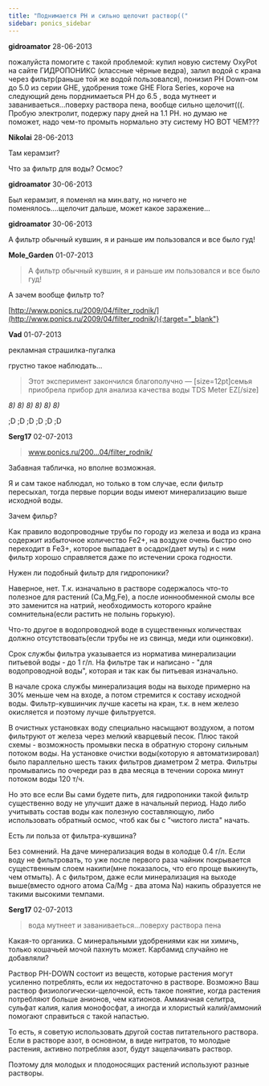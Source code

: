 ```yaml
---
title: "Поднимается PH и сильно щелочит раствор(("
sidebar: ponics_sidebar
---
```


**gidroamator** 28-06-2013

пожалуйста помогите с такой проблемой: купил новую систему OxyPot на сайте ГИДРОПОНИКС (классные чёрные ведра), залил водой с крана через фильтр(раньше той же водой пользовался), понизил PH Down-ом до 5.0 из серии GHE, удобрения тоже GHE Flora Series, короче на следующий день порднимаеться PH до 6.5 , вода мутнеет и заваниваеться...поверху раствора пена, вообще сильно щелочит(((. Пробую электролит, подержу пару дней на 1.1 PH. но думаю не поможет, надо чем-то промыть нормально эту систему НО ВОТ ЧЕМ???


**Nikolai** 28-06-2013

Там керамзит? 

Что за фильтр для воды? Осмос?


**gidroamator** 30-06-2013

Был керамзит, я поменял на мин.вату, но ничего не поменялось....щелочит дальше, может какое заражение...


**gidroamator** 30-06-2013

А фильтр обычный кувшин, я и раньше им пользовался и все было гуд!


**Mole_Garden** 01-07-2013

> А фильтр обычный кувшин, я и раньше им пользовался и все было гуд!

А зачем вообще фильтр то?

[http://www.ponics.ru/2009/04/filter_rodnik/](http://www.ponics.ru/2009/04/filter_rodnik/){:target="_blank"}


**Vad** 01-07-2013

рекламная страшилка-пугалка

грустно такое наблюдать...

> Этот эксперимент закончился благополучно — [size=12pt]семья приобрела прибор для анализа качества воды TDS Meter EZ[/size]

*8)* *8)* *8)* *8)* *8)* *8)*

;D ;D ;D ;D ;D ;D


**Serg17** 02-07-2013

> www.ponics.ru/200...04/filter_rodnik/

Забавная табличка, но вполне возможная.

Я и сам такое наблюдал, но только в том случае, если фильтр пересыхал, тогда первые порции воды имеют минерализацию выше исходной воды.

Зачем фильр?

Как правило водопроводные трубы по городу из железа и вода из крана содержит избыточное количество Fe2+, на воздухе очень быстро оно переходит в Fe3+, которое выпадает в осадок(дает муть) и с ним фильтр хорошо справляется даже по истечении срока годности.

Нужен ли подобный фильтр для гидропоники?

Наверное, нет. Т.к. изначально в растворе содержалось что-то полезное для растений (Са,Mg,Fe), а после ионнообменной смолы все это заменится на натрий, необходимость которого крайне сомнительна(если растить не полынь горькую).

Что-то другое в водопроводной воде в существенных количествах должно отсутствовать(если трубы не из свинца, меди или оцинковки).

Срок службы фильтра указывается из норматива минерализации питьевой воды - до 1 г/л. На фильтре так и написано - "для водопроводной воды", которая и так как бы питьевая изначально.

В начале срока службы минерализация воды на выходе примерно на 30% меньше чем на входе, а потом стремится к составу исходной воды. Фильтр-кувшинчик лучше касеты на кран, т.к. в нем железо окисляется и поэтому лучше фильтруется. 

В очистных установках воду специально насыщают воздухом, а потом фильтруют от железа через мелкий кварцевый песок. Плюс такой схемы - возможность промывки песка в обратную сторону сильным потоком воды. На установке очистки воды(которую я автоматизировал) было параллельно шесть таких фильтров диаметром 2 метра. Фильтры промывались по очереди раз в два месяца в течении сорока минут потоком воды 120 т/ч.

Но это все если Вы сами будете пить, для гидропоники такой фильтр существенно воду не улучшит даже в начальный период. Надо либо учитывать состав воды как полезную составляющую, либо использовать обратный осмос, чтоб как бы с "чистого листа" начать.

Есть ли польза от фильтра-кувшина?

Без сомнений. На даче минерализация воды в колодце 0.4 г/л. Если воду не фильтровать, то уже после первого раза чайник покрывается существенным слоем накипи(мне показалось, что его проще выкинуть, чем отмыть). А с фильтром, даже если минерализация на выходе выше(вместо одного атома Ca/Mg - два атома Na) накипь образуется не такими высокими темпами.


**Serg17** 02-07-2013

> вода мутнеет и заваниваеться...поверху раствора пена

Какая-то органика. C минеральными удобрениями как ни химичь, только кошачьей мочой пахнуть может. Карбамид случайно не добавляли?

Раствор PH-DOWN состоит из веществ, которые растения могут усиленно потреблять, если их недостаточно в растворе. Возможно Ваш раствор физиологически-щелочной, есть такое понятие, когда растения потребляют больше анионов, чем катионов. Аммиачная селитра, сульфат калия, калия монофосфат, а иногда и хлористый калий/аммоний помогают справиться с такой напастью.

То есть, я советую использовать другой состав питательного раствора. Если в растворе азот, в основном, в виде нитратов, то молодые растения, активно потребляя азот, будут защелачивать раствор.

Поэтому для молодых и плодоносящих растений используют разные растворы.


